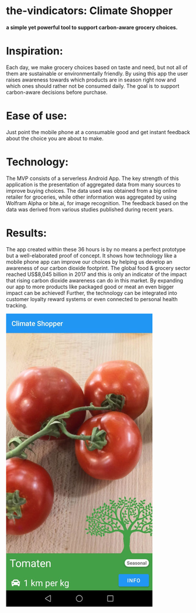 # the-vindicators: Climate Shopper

#### a simple yet powerful tool to support carbon-aware grocery choices.
# Inspiration:
Each day, we make grocery choices based on taste and need, but not all of them are sustainable or environmentally friendly. 
By using this app the user raises awareness towards which products are in season right now and which ones should rather not be consumed daily. The goal is to support carbon-aware decisions before purchase.
# Ease of use:
Just point the mobile phone at a consumable good and get instant feedback about the choice you are about to make.
# Technology:
The MVP consists of a serverless Android App. The key strength of this application is the presentation of aggregated data from many sources to improve buying choices. The data used was obtained from a big online retailer for groceries, while other information was aggregated by using Wolfram Alpha or bite.ai, for image recognition. The feedback based on the data was derived from various studies published during recent years.
# Results:
The app created within these 36 hours is by no means a perfect prototype but a well-elaborated proof of concept. It shows how technology like a mobile phone app can improve our choices by helping us develop an awareness of our carbon dioxide footprint. The global food & grocery sector reached US$8,045 billion in 2017 and this is only an indicator of the impact that rising carbon dioxide awareness can do in this market. By expanding our app to more products like packaged good or meat an even bigger impact can be achieved! Further, the technology can be integrated into customer loyalty reward systems or even connected to personal health tracking.

![App Showcase](mobile_app_showcase.jpeg "")


